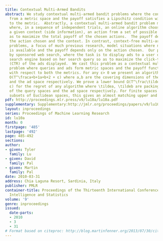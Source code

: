 ```yaml
---
title: Contextual Multi-Armed Bandits
abstract: We study contextual multi-armed bandit problems where the context comes
  from a metric space and the payoff satisfies a Lipschitz condition with respect
  to the metric.  Abstractly, a contextual multi-armed bandit problem models a situation
  where, in a sequence of independent trials, an online algorithm chooses, based on
  a given context (side information), an action from a set of possible actions so
  as to maximize the total payoff of the chosen actions.  The payoff depends on both
  the action chosen and the context. In contrast, context-free multi-armed bandit
  problems, a focus of much previous research, model situations where no side information
  is available and the payoff depends only on the action chosen.  Our problem is motivated
  by sponsored web search, where the task is to display ads to a user of an Internet
  search engine based on her search query so as to maximize the click-through rate
  (CTR) of the ads displayed.  We cast this problem as a contextual multi-armed bandit
  problem where queries and ads form metric spaces and the payoff function is Lipschitz
  with respect to both the metrics. For any ε> 0 we present an algorithm with regret
  O(T^\fraca+b+1a+b+2 + ε) where a,b are the covering dimensions of the query space
  and the ad space respectively. We prove a lower bound Ω(T^\frac\tildea+\tildeb+1\tildea+\tildeb+2
  ε) for the regret of any algorithm where \tildea, \tildeb are packing dimensions
  of the query spaces and the ad space respectively. For finite spaces or convex bounded
  subsets of Euclidean spaces, this gives an almost matching upper and lower bound.
pdf: http://proceedings.mlr.press/v9/lu10a/lu10a.pdf
supplementary: Supplementary:http://jmlr.org/proceedings/papers/v9/lu10a/lu10aSupple.pdf
layout: inproceedings
series: Proceedings of Machine Learning Research
id: lu10a
month: 0
firstpage: '485'
lastpage: '492'
page: 485-492
sections: 
author:
- given: Tyler
  family: Lu
- given: David
  family: Pal
- given: Martin
  family: Pal
date: 2010-03-31
address: Chia Laguna Resort, Sardinia, Italy
publisher: PMLR
container-title: Proceedings of the Thirteenth International Conference on Artificial
  Intelligence and Statistics
volume: '9'
genre: inproceedings
issued:
  date-parts:
  - 2010
  - 3
  - 31
# Format based on citeproc: http://blog.martinfenner.org/2013/07/30/citeproc-yaml-for-bibliographies/
---
```

